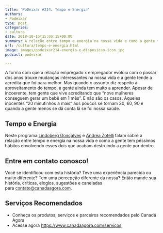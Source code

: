 ```yaml
---
title: 'PoDeixar #214: Tempo e Energia'
authors:
- Podeixar
type: post
categories:
- cultura
date: 2018-10-15T15:00:15+00:00
summary: A relação entre tempo e energia na nossa vida e como a gente tem péssimos hábitos envolvendo esses dois que acabam destruindo a gente por dentro.
url: /cultura/tempo-e-energia.html
image: images/podeixar214-energia-e-disposicao-icon.jpg
podcast: podeixar

---
```

A forma com que a relação empregado x empregador evoluiu com o passar dos anos trouxe mudanças interessantes na nossa vida e a gente tende a acredita que foi para melhor. Mas quando o assunto diz respeito a aproveitamento do tempo, a gente ainda tem muito a aprender. Apesar de incoerente, tem gente que vive acreditando que &#8220;nove mulheres conseguem gerar um bebê em 1 mês&#8221;. E não são os casos. Aqueles inocentes &#8220;20 minutinhos a mais&#8221; aos poucos se tornam 30, 60, 90 e quando a gente menos se dá conta lá se foi nossa saúde.

## Tempo e Energia

Neste programa [Lindoberg Gonçalves][1] e [Andrea Zotelli][2] falam sobre a relação entre tempo e energia na nossa vida e como a gente tem péssimos hábitos envolvendo esses dois que acabam destruindo a gente por dentro.



## Entre em contato conosco!

Você se identificou com esta história? Teve uma experiência parecida ou muito diferente? Tem uma percepção diferente da nossa? Então mande sua história, críticas, elogios, sugestões e caneladas para <contato@canadaagora.com>.

## Serviços Recomendados

  * Conheça os produtos, serviços e parceiros recomendados pelo Canadá Agora
  * Acesse agora <https://www.canadaagora.com/servicos>

 [1]: /berg
 [2]: /andreazotelli